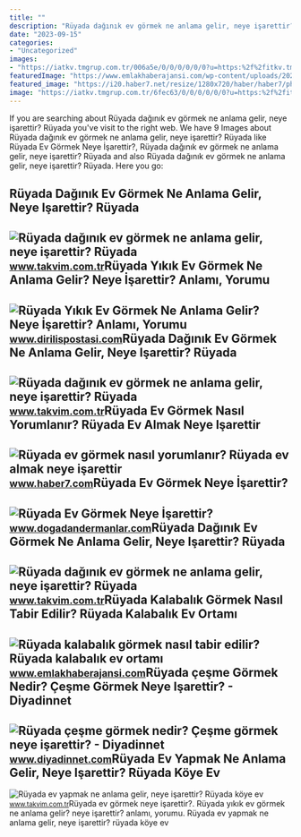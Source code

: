 ```yaml
---
title: ""
description: "Rüyada dağınık ev görmek ne anlama gelir, neye işarettir? rüyada"
date: "2023-09-15"
categories:
- "Uncategorized"
images:
- "https://iatkv.tmgrup.com.tr/006a5e/0/0/0/0/0/0?u=https:%2f%2fitkv.tmgrup.com.tr%2falbum%2f2022%2f02%2f18%2fruyada-daginik-ev-gormek-ne-anlama-gelir-neye-isarettir-ruyada-daginik-evi-toplamaya-calismanin-anlami-ve-yoru-1645192025686.jpg&amp;mw=1100&amp;l=1"
featuredImage: "https://www.emlakhaberajansi.com/wp-content/uploads/2021/02/ruyada-kalabalik-gormek-nasil-tabir-edilir-ruyada-kalabalik-ev-ortami-gormek-neye-isarettir-k52h4s1G.jpg"
featured_image: "https://i20.haber7.net/resize/1280x720/haber/haber7/photos/2019/11/ruyada_ev_gormek_nasil_yorumlanir_ruyada_ev_almak_neye_isarettir_1552553136_9377.jpg"
image: "https://iatkv.tmgrup.com.tr/6fec63/0/0/0/0/0/0?u=https:%2f%2fitkv.tmgrup.com.tr%2falbum%2f2022%2f02%2f18%2fruyada-daginik-ev-gormek-ne-anlama-gelir-neye-isarettir-ruyada-daginik-evi-toplamaya-calismanin-anlami-ve-yoru-1645192026868.jpg&amp;mw=1100&amp;l=1"
---
```


If you are searching about Rüyada dağınık ev görmek ne anlama gelir, neye işarettir? Rüyada you've visit to the right web. We have 9 Images about Rüyada dağınık ev görmek ne anlama gelir, neye işarettir? Rüyada like Rüyada Ev Görmek Neye İşarettir?, Rüyada dağınık ev görmek ne anlama gelir, neye işarettir? Rüyada and also Rüyada dağınık ev görmek ne anlama gelir, neye işarettir? Rüyada. Here you go:

Rüyada Dağınık Ev Görmek Ne Anlama Gelir, Neye Işarettir? Rüyada
----------------------------------------------------------------

 ![Rüyada dağınık ev görmek ne anlama gelir, neye işarettir? Rüyada](https://iatkv.tmgrup.com.tr/006a5e/0/0/0/0/0/0?u=https:%2f%2fitkv.tmgrup.com.tr%2falbum%2f2022%2f02%2f18%2fruyada-daginik-ev-gormek-ne-anlama-gelir-neye-isarettir-ruyada-daginik-evi-toplamaya-calismanin-anlami-ve-yoru-1645192025686.jpg&mw=1100&l=1) <small>www.takvim.com.tr</small>Rüyada Yıkık Ev Görmek Ne Anlama Gelir? Neye İşarettir? Anlamı, Yorumu
----------------------------------------------------------------------

 ![Rüyada Yıkık Ev Görmek Ne Anlama Gelir? Neye İşarettir? Anlamı, Yorumu](https://www.dirilispostasi.com/sites/805/uploads/2021/05/09/large/ruyada-yikik-ev-gormek-ne-anlama-gelir-neye-isarettir-anlami-yorumu2.jpg?) <small>www.dirilispostasi.com</small>Rüyada Dağınık Ev Görmek Ne Anlama Gelir, Neye Işarettir? Rüyada
----------------------------------------------------------------

 ![Rüyada dağınık ev görmek ne anlama gelir, neye işarettir? Rüyada](https://iatkv.tmgrup.com.tr/b7cb8b/600/314/0/25/640/360?u=https:%2f%2fitkv.tmgrup.com.tr%2falbum%2f2022%2f02%2f18%2fruyada-daginik-ev-gormek-ne-anlama-gelir-neye-isarettir-ruyada-daginik-evi-toplamaya-calismanin-anlami-ve-yoru-1645192026123.jpg) <small>www.takvim.com.tr</small>Rüyada Ev Görmek Nasıl Yorumlanır? Rüyada Ev Almak Neye Işarettir
-----------------------------------------------------------------

 ![Rüyada ev görmek nasıl yorumlanır? Rüyada ev almak neye işarettir](https://i20.haber7.net/resize/1280x720/haber/haber7/photos/2019/11/ruyada_ev_gormek_nasil_yorumlanir_ruyada_ev_almak_neye_isarettir_1552553136_9377.jpg) <small>www.haber7.com</small>Rüyada Ev Görmek Neye İşarettir?
--------------------------------

 ![Rüyada Ev Görmek Neye İşarettir?](https://www.dogadandermanlar.com/wp-content/uploads/2016/05/ruyada-ev-gormek-neye-isarettir.jpg) <small>www.dogadandermanlar.com</small>Rüyada Dağınık Ev Görmek Ne Anlama Gelir, Neye Işarettir? Rüyada
----------------------------------------------------------------

 ![Rüyada dağınık ev görmek ne anlama gelir, neye işarettir? Rüyada](https://iatkv.tmgrup.com.tr/6fec63/0/0/0/0/0/0?u=https:%2f%2fitkv.tmgrup.com.tr%2falbum%2f2022%2f02%2f18%2fruyada-daginik-ev-gormek-ne-anlama-gelir-neye-isarettir-ruyada-daginik-evi-toplamaya-calismanin-anlami-ve-yoru-1645192026868.jpg&mw=1100&l=1) <small>www.takvim.com.tr</small>Rüyada Kalabalık Görmek Nasıl Tabir Edilir? Rüyada Kalabalık Ev Ortamı
----------------------------------------------------------------------

 ![Rüyada kalabalık görmek nasıl tabir edilir? Rüyada kalabalık ev ortamı](https://www.emlakhaberajansi.com/wp-content/uploads/2021/02/ruyada-kalabalik-gormek-nasil-tabir-edilir-ruyada-kalabalik-ev-ortami-gormek-neye-isarettir-k52h4s1G.jpg) <small>www.emlakhaberajansi.com</small>Rüyada çeşme Görmek Nedir? Çeşme Görmek Neye Işarettir? - Diyadinnet
--------------------------------------------------------------------

 ![Rüyada çeşme görmek nedir? Çeşme görmek neye işarettir? - Diyadinnet](https://www.diyadinnet.com/d/ruya/ruyada-cesme-gormek-nedir-cesme-gormek-neye-isarettir-4002.jpg) <small>www.diyadinnet.com</small>Rüyada Ev Yapmak Ne Anlama Gelir, Neye Işarettir? Rüyada Köye Ev
----------------------------------------------------------------

 ![Rüyada ev yapmak ne anlama gelir, neye işarettir? Rüyada köye ev](https://iatkv.tmgrup.com.tr/fc9908/600/314/0/28/1200/655?u=https:%2f%2fitkv.tmgrup.com.tr%2falbum%2f2022%2f01%2f17%2fruyada-ev-yapmak-ne-anlama-gelir-neye-isarettir-ruyada-koye-ev-yapmanin-anlami-ve-yorumu-nedir-1642426261209.jpg) <small>www.takvim.com.tr</small>Rüyada ev görmek neye i̇şarettir?. Rüyada yıkık ev görmek ne anlama gelir? neye i̇şarettir? anlamı, yorumu. Rüyada ev yapmak ne anlama gelir, neye işarettir? rüyada köye ev
